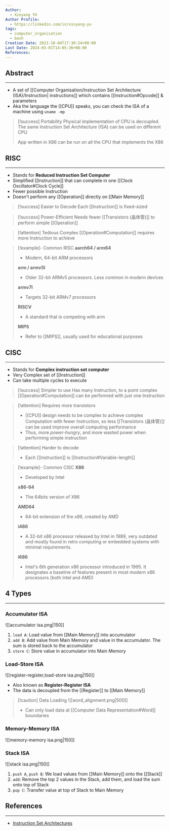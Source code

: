 ```yaml
---
Author:
  - Xinyang YU
Author Profile:
  - https://linkedin.com/in/xinyang-yu
tags:
  - computer_organisation
  - bash
Creation Date: 2023-10-04T17:30:24+08:00
Last Date: 2024-03-01T14:05:36+08:00
References: 
---
```

## Abstract
---
- A set of [[Computer Organisation/Instruction Set Architecture (ISA)/Instruction| instructions]] which contains [[Instruction#Opcode]] & parameters
- Aka the language the [[CPU]] speaks, you can check the ISA of a machine using `uname -mp`

>[!success] Portability
> Physical implementation of CPU is decoupled. The same Instruction Set Architecture (ISA) can be used on different CPU
> 
> App written in X86 can be run on all the CPU that implements the X86 



## RISC
---
- Stands for **Reduced Instruction Set Computer**
- Simplified [[Instruction]] that can complete in one [[Clock Oscillator#Clock Cycle]]
- Fewer possible Instruction
- Doesn't perform any [[Operation]] directly on [[Main Memory]]

>[!success] Easier to Decode
>Each [[Instruction]] is fixed-sized

>[!success] Power-Efficient
> Needs fewer [[Transistors (晶体管)]] to perform simple [[Operation]]

>[!attention] Tedious
>Complex [[Operation#Computation]] requires more Instruction to achieve 

>[!example]- Common RISC
> **aarch64 / arm64** 
> - Modern, 64-bit ARM processors
>   
> **arm / armv5l**
> - Older 32-bit ARMv5 processors. Less common in modern devices
>   
> **armv7l**
> - Targets 32-bit ARMv7 processors
>  
> **RISCV**
> - A standard that is competing with arm
>   
> **MIPS**
> - Refer to [[MIPS]], usually used for educational purposes



## CISC
---
- Stands for **Complex instruction set computer**
- Very Complex set of [[Instruction]]
- Can take multiple cycles to execute

>[!success] Simpler to use
>Has many Instruction, to a point complex [[Operation#Computation]] can be performed with just one Instruction

>[!attention] Requires more transistors
>- [[CPU]] design needs to be complex to achieve complex Computation with fewer Instruction, so less [[Transistors (晶体管)]] can be used improve overall computing performance 
>- Thus, more *power-hungry*, and more wasted power when performing simple instruction

>[!attention] Harder to decode
>- Each [[Instruction]] is [[Instruction#Variable-length]]


>[!example]- Common CISC
> **X86** 
> - Developed by Intel
>   
> **x86-64**
> - The 64bits version of X86
>   
> **AMD64**
> - 64-bit extension of the x86, created by AMD
>   
> **i486**
> - A 32-bit x86 processor released by Intel in 1989, very outdated and mostly found in retro computing or embedded systems with minimal requirements.
> 
> **i686**
> - Intel's 6th generation x86 processor introduced in 1995. It designates a baseline of features present in most modern x86 processors (both Intel and AMD)


## 4 Types
---
### Accumulator ISA
![[accumulator isa.png|150]]
1. ``load A``: Load value from [[Main Memory]] into accumulator
2. ``add B``: Add value from Main Memory and value in the accumulator. The sum is stored back to the accumulator
3. ``store C``: Store value in accumulator into Main Memory

### Load-Store ISA
![[register-register,load-store isa.png|150]]
- Also known as **Register-Register ISA**
- The data is decoupled from the [[Register]] to [[Main Memory]]

>[!caution] Data Loading
> ![[word_alignment.png|500]]
> - Can only load data at [[Computer Data Representation#Word]] boundaries




### Memory-Memory ISA
![[memory-memory isa.png|150]]

### Stack ISA
![[stack isa.png|150]]
1. ``push A``, ``push B``: We load values from [[Main Memory]] onto the [[Stack]]
2. ``add``: Remove the top 2 values in the Stack, add them, and load the sum onto top of Stack
3. ``pop C``: Transfer value at top of Stack to Main Memory

## References
---
- [Instruction Set Architectures](https://youtu.be/1KTW32xSs_k)

